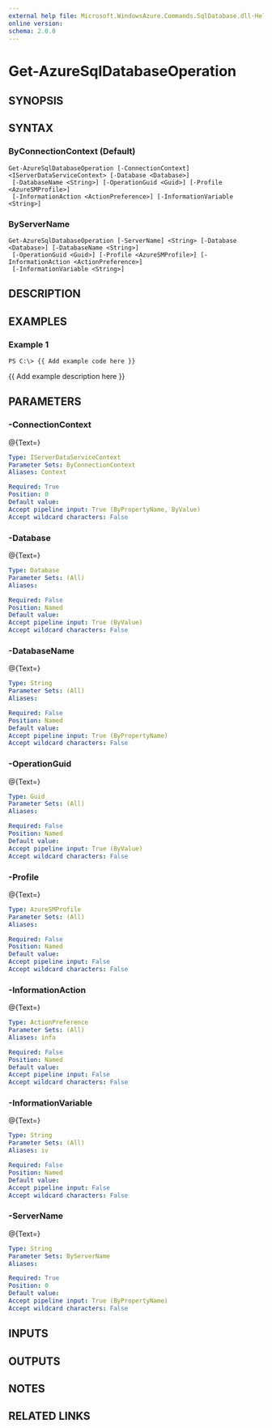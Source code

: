 ```yaml
---
external help file: Microsoft.WindowsAzure.Commands.SqlDatabase.dll-Help.xml
online version: 
schema: 2.0.0
---
```


# Get-AzureSqlDatabaseOperation
## SYNOPSIS

## SYNTAX

### ByConnectionContext (Default)
```
Get-AzureSqlDatabaseOperation [-ConnectionContext] <IServerDataServiceContext> [-Database <Database>]
 [-DatabaseName <String>] [-OperationGuid <Guid>] [-Profile <AzureSMProfile>]
 [-InformationAction <ActionPreference>] [-InformationVariable <String>]
```

### ByServerName
```
Get-AzureSqlDatabaseOperation [-ServerName] <String> [-Database <Database>] [-DatabaseName <String>]
 [-OperationGuid <Guid>] [-Profile <AzureSMProfile>] [-InformationAction <ActionPreference>]
 [-InformationVariable <String>]
```

## DESCRIPTION

## EXAMPLES

### Example 1
```
PS C:\> {{ Add example code here }}
```

{{ Add example description here }}

## PARAMETERS

### -ConnectionContext
@{Text=}

```yaml
Type: IServerDataServiceContext
Parameter Sets: ByConnectionContext
Aliases: Context

Required: True
Position: 0
Default value: 
Accept pipeline input: True (ByPropertyName, ByValue)
Accept wildcard characters: False
```

### -Database
@{Text=}

```yaml
Type: Database
Parameter Sets: (All)
Aliases: 

Required: False
Position: Named
Default value: 
Accept pipeline input: True (ByValue)
Accept wildcard characters: False
```

### -DatabaseName
@{Text=}

```yaml
Type: String
Parameter Sets: (All)
Aliases: 

Required: False
Position: Named
Default value: 
Accept pipeline input: True (ByPropertyName)
Accept wildcard characters: False
```

### -OperationGuid
@{Text=}

```yaml
Type: Guid
Parameter Sets: (All)
Aliases: 

Required: False
Position: Named
Default value: 
Accept pipeline input: True (ByValue)
Accept wildcard characters: False
```

### -Profile
@{Text=}

```yaml
Type: AzureSMProfile
Parameter Sets: (All)
Aliases: 

Required: False
Position: Named
Default value: 
Accept pipeline input: False
Accept wildcard characters: False
```

### -InformationAction
@{Text=}

```yaml
Type: ActionPreference
Parameter Sets: (All)
Aliases: infa

Required: False
Position: Named
Default value: 
Accept pipeline input: False
Accept wildcard characters: False
```

### -InformationVariable
@{Text=}

```yaml
Type: String
Parameter Sets: (All)
Aliases: iv

Required: False
Position: Named
Default value: 
Accept pipeline input: False
Accept wildcard characters: False
```

### -ServerName
@{Text=}

```yaml
Type: String
Parameter Sets: ByServerName
Aliases: 

Required: True
Position: 0
Default value: 
Accept pipeline input: True (ByPropertyName)
Accept wildcard characters: False
```

## INPUTS

## OUTPUTS

## NOTES

## RELATED LINKS

